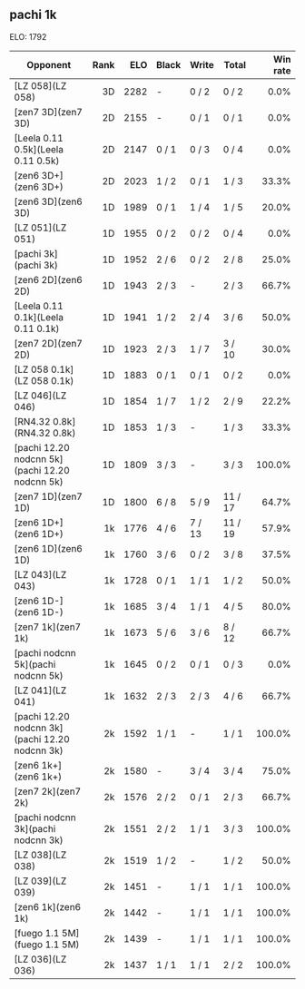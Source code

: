 ## pachi 1k ##

ELO: 1792

Opponent | Rank | ELO | Black | Write | Total | Win rate
---------|-----:|----:|-------|-------|-------|-------:
[LZ 058](LZ 058) | 3D | 2282 | - | 0 / 2 | 0 / 2 | 0.0%
[zen7 3D](zen7 3D) | 2D | 2155 | - | 0 / 1 | 0 / 1 | 0.0%
[Leela 0.11 0.5k](Leela 0.11 0.5k) | 2D | 2147 | 0 / 1 | 0 / 3 | 0 / 4 | 0.0%
[zen6 3D+](zen6 3D+) | 2D | 2023 | 1 / 2 | 0 / 1 | 1 / 3 | 33.3%
[zen6 3D](zen6 3D) | 1D | 1989 | 0 / 1 | 1 / 4 | 1 / 5 | 20.0%
[LZ 051](LZ 051) | 1D | 1955 | 0 / 2 | 0 / 2 | 0 / 4 | 0.0%
[pachi 3k](pachi 3k) | 1D | 1952 | 2 / 6 | 0 / 2 | 2 / 8 | 25.0%
[zen6 2D](zen6 2D) | 1D | 1943 | 2 / 3 | - | 2 / 3 | 66.7%
[Leela 0.11 0.1k](Leela 0.11 0.1k) | 1D | 1941 | 1 / 2 | 2 / 4 | 3 / 6 | 50.0%
[zen7 2D](zen7 2D) | 1D | 1923 | 2 / 3 | 1 / 7 | 3 / 10 | 30.0%
[LZ 058 0.1k](LZ 058 0.1k) | 1D | 1883 | 0 / 1 | 0 / 1 | 0 / 2 | 0.0%
[LZ 046](LZ 046) | 1D | 1854 | 1 / 7 | 1 / 2 | 2 / 9 | 22.2%
[RN4.32 0.8k](RN4.32 0.8k) | 1D | 1853 | 1 / 3 | - | 1 / 3 | 33.3%
[pachi 12.20 nodcnn 5k](pachi 12.20 nodcnn 5k) | 1D | 1809 | 3 / 3 | - | 3 / 3 | 100.0%
[zen7 1D](zen7 1D) | 1D | 1800 | 6 / 8 | 5 / 9 | 11 / 17 | 64.7%
[zen6 1D+](zen6 1D+) | 1k | 1776 | 4 / 6 | 7 / 13 | 11 / 19 | 57.9%
[zen6 1D](zen6 1D) | 1k | 1760 | 3 / 6 | 0 / 2 | 3 / 8 | 37.5%
[LZ 043](LZ 043) | 1k | 1728 | 0 / 1 | 1 / 1 | 1 / 2 | 50.0%
[zen6 1D-](zen6 1D-) | 1k | 1685 | 3 / 4 | 1 / 1 | 4 / 5 | 80.0%
[zen7 1k](zen7 1k) | 1k | 1673 | 5 / 6 | 3 / 6 | 8 / 12 | 66.7%
[pachi nodcnn 5k](pachi nodcnn 5k) | 1k | 1645 | 0 / 2 | 0 / 1 | 0 / 3 | 0.0%
[LZ 041](LZ 041) | 1k | 1632 | 2 / 3 | 2 / 3 | 4 / 6 | 66.7%
[pachi 12.20 nodcnn 3k](pachi 12.20 nodcnn 3k) | 2k | 1592 | 1 / 1 | - | 1 / 1 | 100.0%
[zen6 1k+](zen6 1k+) | 2k | 1580 | - | 3 / 4 | 3 / 4 | 75.0%
[zen7 2k](zen7 2k) | 2k | 1576 | 2 / 2 | 0 / 1 | 2 / 3 | 66.7%
[pachi nodcnn 3k](pachi nodcnn 3k) | 2k | 1551 | 2 / 2 | 1 / 1 | 3 / 3 | 100.0%
[LZ 038](LZ 038) | 2k | 1519 | 1 / 2 | - | 1 / 2 | 50.0%
[LZ 039](LZ 039) | 2k | 1451 | - | 1 / 1 | 1 / 1 | 100.0%
[zen6 1k](zen6 1k) | 2k | 1442 | - | 1 / 1 | 1 / 1 | 100.0%
[fuego 1.1 5M](fuego 1.1 5M) | 2k | 1439 | - | 1 / 1 | 1 / 1 | 100.0%
[LZ 036](LZ 036) | 2k | 1437 | 1 / 1 | 1 / 1 | 2 / 2 | 100.0%
